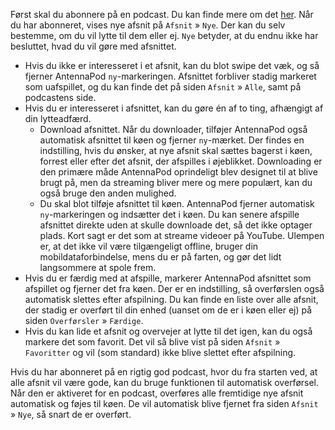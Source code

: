 Først skal du abonnere på en podcast. Du kan finde mere om det
[her](/documentation/getting-started/subscribe). Når du har abonneret, vises nye
afsnit på `Afsnit` » `Nye`. Der kan du selv bestemme, om du vil lytte til dem
eller ej. `Nye` betyder, at du endnu ikke har besluttet, hvad du vil gøre med
afsnittet.

- Hvis du ikke er interesseret i et afsnit, kan du blot swipe det væk, og så
fjerner AntennaPod `ny`-markeringen. Afsnittet forbliver stadig markeret som
uafspillet, og du kan finde det på siden `Afsnit` » `Alle`, samt på podcastens
side.
- Hvis du er interesseret i afsnittet, kan du gøre én af to ting, afhængigt af
din lytteadfærd.
   - Download afsnittet. Når du downloader, tilføjer AntennaPod også automatisk
afsnittet til køen og fjerner `ny`-mærket. Der findes en indstilling, hvis du
ønsker, at nye afsnit skal sættes bagerst i køen, forrest eller efter det
afsnit, der afspilles i øjeblikket. Downloading er den primære måde AntennaPod
oprindeligt blev designet til at blive brugt på, men da streaming bliver mere og
mere populært, kan du også bruge den anden mulighed.
   - Du skal blot tilføje afsnittet til køen. AntennaPod fjerner automatisk
`ny`-markeringen og indsætter det i køen. Du kan senere afspille afsnittet
direkte uden at skulle downloade det, så det ikke optager plads. Kort sagt er
det som at streame videoer på YouTube. Ulempen er, at det ikke vil være
tilgængeligt offline, bruger din mobildataforbindelse, mens du er på farten, og
gør det lidt langsommere at spole frem.
- Hvis du er færdig med at afspille, markerer AntennaPod afsnittet som afspillet
og fjerner det fra køen. Der er en indstilling, så overførslen også automatisk
slettes efter afspilning. Du kan finde en liste over alle afsnit, der stadig er
overført til din enhed (uanset om de er i køen eller ej) på siden `Overførsler`
» `Færdige`.
- Hvis du kan lide et afsnit og overvejer at lytte til det igen, kan du også
markere det som favorit. Det vil så blive vist på siden `Afsnit` »
`Favoritter` og vil (som standard) ikke blive slettet efter afspilning.

Hvis du har abonneret på en rigtig god podcast, hvor du fra starten ved, at alle
afsnit vil være gode, kan du bruge funktionen til automatisk overførsel. Når den
er aktiveret for en podcast, overføres alle fremtidige nye afsnit automatisk og
føjes til køen. De vil automatisk blive fjernet fra siden `Afsnit` » `Nye`, så
snart de er overført.
